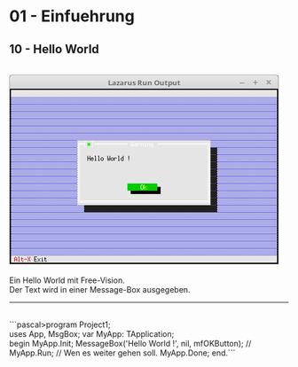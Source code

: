 # 01 - Einfuehrung
## 10 - Hello World
<br>
<img src="image.png" alt="Selfhtml"><br><br>
Ein Hello World mit Free-Vision.<br>
Der Text wird in einer Message-Box ausgegeben.<br>
<hr><br>
```pascal>program Project1;
<br>
uses
  App, MsgBox;
var
  MyApp: TApplication;
<br>
begin
  MyApp.Init;
  MessageBox('Hello World !', nil, mfOKButton);
  // MyApp.Run;   // Wen es weiter gehen soll.
  MyApp.Done;
end.```
<br>
